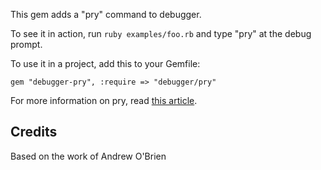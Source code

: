This gem adds a "pry" command to debugger.

To see it in action, run `ruby examples/foo.rb` and type "pry" at the debug prompt.

To use it in a project, add this to your Gemfile:

    gem "debugger-pry", :require => "debugger/pry"

For more information on pry, read [this article](http://banisterfiend.wordpress.com/2011/01/27/turning-irb-on-its-head-with-pry/).

Credits
-------

Based on the work of Andrew O'Brien
